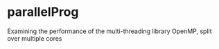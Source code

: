 parallelProg
============

Examining the performance of the multi-threading library OpenMP, split over multiple cores
